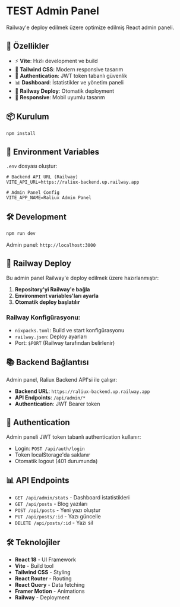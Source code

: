 # TEST Admin Panel

Railway'e deploy edilmek üzere optimize edilmiş React admin paneli.

## 🚀 Özellikler

- ⚡ **Vite**: Hızlı development ve build
- 🎨 **Tailwind CSS**: Modern responsive tasarım
- 🔐 **Authentication**: JWT token tabanlı güvenlik
- 📊 **Dashboard**: İstatistikler ve yönetim paneli
- 🚀 **Railway Deploy**: Otomatik deployment
- 📱 **Responsive**: Mobil uyumlu tasarım

## 📦 Kurulum

```bash
npm install
```

## 🔧 Environment Variables

`.env` dosyası oluştur:
```env
# Backend API URL (Railway)
VITE_API_URL=https://raliux-backend.up.railway.app

# Admin Panel Config
VITE_APP_NAME=Raliux Admin Panel
```

## 🛠 Development

```bash
npm run dev
```
Admin panel: `http://localhost:3000`

## 🚀 Railway Deploy

Bu admin panel Railway'e deploy edilmek üzere hazırlanmıştır:

1. **Repository'yi Railway'e bağla**
2. **Environment variables'ları ayarla**
3. **Otomatik deploy başlatılır**

### Railway Konfigürasyonu:
- `nixpacks.toml`: Build ve start konfigürasyonu
- `railway.json`: Deploy ayarları
- Port: `$PORT` (Railway tarafından belirlenir)

## 📚 Backend Bağlantısı

Admin panel, Raliux Backend API'si ile çalışır:
- **Backend URL**: `https://raliux-backend.up.railway.app`
- **API Endpoints**: `/api/admin/*`
- **Authentication**: JWT Bearer token

## 🔐 Authentication

Admin paneli JWT token tabanlı authentication kullanır:
- Login: `POST /api/auth/login`
- Token localStorage'da saklanır
- Otomatik logout (401 durumunda)

## 📊 API Endpoints

- `GET /api/admin/stats` - Dashboard istatistikleri
- `GET /api/posts` - Blog yazıları
- `POST /api/posts` - Yeni yazı oluştur
- `PUT /api/posts/:id` - Yazı güncelle
- `DELETE /api/posts/:id` - Yazı sil

## 🛠 Teknolojiler

- **React 18** - UI Framework
- **Vite** - Build tool
- **Tailwind CSS** - Styling
- **React Router** - Routing
- **React Query** - Data fetching
- **Framer Motion** - Animations
- **Railway** - Deployment
